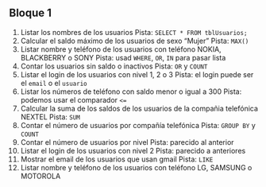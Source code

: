 ## Bloque 1

1. Listar los nombres de los usuarios
  Pista: `SELECT * FROM tblUsuarios;`
2. Calcular el saldo máximo de los usuarios de sexo “Mujer”
  Pista: `MAX()`
3. Listar nombre y teléfono de los usuarios con teléfono NOKIA, BLACKBERRY o SONY
  Pista: usad `WHERE`, `OR`, `IN` para pasar lista
4. Contar los usuarios sin saldo o inactivos
  Pista: `OR` y `COUNT`
5. Listar el login de los usuarios con nivel 1, 2 o 3
  Pista: el login puede ser el `email` o el `usuario` 
6. Listar los números de teléfono con saldo menor o igual a 300
  Pista: podemos usar el comparador `<=`
7. Calcular la suma de los saldos de los usuarios de la compañia telefónica NEXTEL
  Pista: `SUM`
8. Contar el número de usuarios por compañía telefónica
  Pista: `GROUP BY` y `COUNT`
9. Contar el número de usuarios por nivel
  Pista: parecido al anterior
10. Listar el login de los usuarios con nivel 2
  Pista: parecido a anteriores
11. Mostrar el email de los usuarios que usan gmail
  Pista: `LIKE`
12. Listar nombre y teléfono de los usuarios con teléfono LG, SAMSUNG o MOTOROLA
